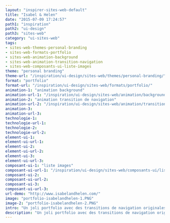 ```yaml
---
layout: "inspirer-sites-web-default"
title: "Isabel & Helen"
date: "2015-07-09 17:24:57"
path1: "inspiration"
path2: "ui-design"
path3: "sites-web"
category: "ui-sites-web"
tags:
- sites-web-themes-personal-branding
- sites-web-formats-portfolio
- sites-web-animation-background
- sites-web-animation-transition-navigation
- sites-web-composants-ui-liste-images
theme: "personal branding"
theme-url: "/inspiration/ui-design/sites-web/themes/personal-branding/"
format: "portfolio"
format-url: "/inspiration/ui-design/sites-web/formats/portfolio/"
animation-1: "animation background"
animation-url-1: "/inspiration/ui-design/sites-web/animation/background/"
animation-2: "animation transition de navigation"
animation-url-2: "/inspiration/ui-design/sites-web/animation/transition-navigation/"
animation-3:
animation-url-3:
technologie-1:
technologie-url-1:
technologie-2:
technologie-url-2:
element-ui-1:
element-ui-url-1:
element-ui-2:
element-ui-url-2:
element-ui-3:
element-ui-url-3:
composant-ui-1: "liste images"
composant-ui-url-1: "/inspiration/ui-design/sites-web/composants-ui/liste-images/"
composant-ui-2:
composant-ui-url-2:
composant-ui-3:
composant-ui-url-3:
url-demo: "http://www.isabelandhelen.com/"
image: "portfolio-isabelandhelen-1.PNG"
image-2: "portfolio-isabelandhelen-2.PNG"
intro: "Un joli portfolio avec des transitions de navigation originales"
description: "Un joli portfolio avec des transitions de navigation originales"
---
```

